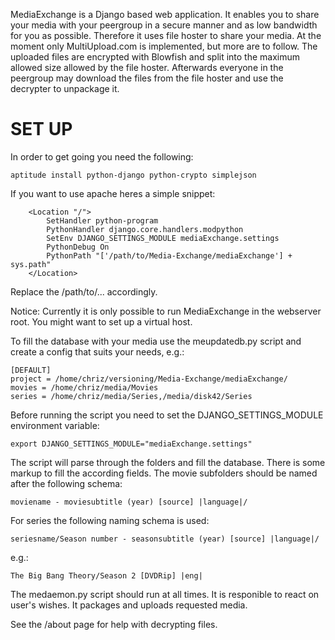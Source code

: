
MediaExchange is a Django based web application. It enables you to share your
media with your peergroup in a secure manner and as low bandwidth for you as
possible. Therefore it uses file hoster to share your media. At the moment only
MultiUpload.com is implemented, but more are to follow. The uploaded files are
encrypted with Blowfish and split into the maximum allowed size allowed by the
file hoster. Afterwards everyone in the peergroup may download the files from
the file hoster and use the decrypter to unpackage it.


SET UP
======

In order to get going you need the following:

```
aptitude install python-django python-crypto simplejson
```


If you want to use apache heres a simple snippet:

```
    <Location "/">
        SetHandler python-program
        PythonHandler django.core.handlers.modpython
        SetEnv DJANGO_SETTINGS_MODULE mediaExchange.settings
        PythonDebug On
        PythonPath "['/path/to/Media-Exchange/mediaExchange'] + sys.path"
    </Location>
```


Replace the /path/to/... accordingly.

Notice: Currently it is only possible to run MediaExchange in the webserver root.
        You might want to set up a virtual host.


To fill the database with your media use the meupdatedb.py script and create a
config that suits your needs, e.g.:

```
[DEFAULT]
project = /home/chriz/versioning/Media-Exchange/mediaExchange/
movies = /home/chriz/media/Movies
series = /home/chriz/media/Series,/media/disk42/Series
```

Before running the script you need to set the DJANGO_SETTINGS_MODULE environment
variable:

```
export DJANGO_SETTINGS_MODULE="mediaExchange.settings"
```

The script will parse through the folders and fill the database. There is some
markup to fill the according fields. The movie subfolders should be named after the
following schema:

```
moviename - moviesubtitle (year) [source] |language|/
```

For series the following naming schema is used:

```
seriesname/Season number - seasonsubtitle (year) [source] |language|/
```

e.g.:
```
The Big Bang Theory/Season 2 [DVDRip] |eng|
```



The medaemon.py script should run at all times. It is responible to react on
user's wishes. It packages and uploads requested media.

See the /about page for help with decrypting files.
